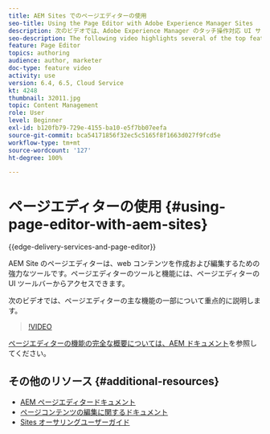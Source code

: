 ```yaml
---
title: AEM Sites でのページエディターの使用
seo-title: Using the Page Editor with Adobe Experience Manager Sites
description: 次のビデオでは、Adobe Experience Manager のタッチ操作対応 UI サイトエディターの主な機能をいくつか紹介します。
seo-description: The following video highlights several of the top features of the Touch-UI Sites editor in Adobe Experience Manager.
feature: Page Editor
topics: authoring
audience: author, marketer
doc-type: feature video
activity: use
version: 6.4, 6.5, Cloud Service
kt: 4248
thumbnail: 32011.jpg
topic: Content Management
role: User
level: Beginner
exl-id: b120fb79-729e-4155-ba10-e5f7bb07eefa
source-git-commit: bca54171856f32ec5c5165f8f1663d027f9fcd5e
workflow-type: tm+mt
source-wordcount: '127'
ht-degree: 100%

---
```


# ページエディターの使用 {#using-page-editor-with-aem-sites}

{{edge-delivery-services-and-page-editor}}

AEM Site のページエディターは、web コンテンツを作成および編集するための強力なツールです。ページエディターのツールと機能には、ページエディターの UI ツールバーからアクセスできます。

次のビデオでは、ページエディターの主な機能の一部について重点的に説明します。

>[!VIDEO](https://video.tv.adobe.com/v/32011?quality=12&learn=on)


[ページエディターの機能の完全な概要については、AEM ドキュメント](https://experienceleague.adobe.com/docs/experience-manager-cloud-service/content/sites/authoring/fundamentals/editing-content.html?lang=ja)を参照してください。

## その他のリソース {#additional-resources}

* [AEM ページエディタードキュメント](https://experienceleague.adobe.com/docs/experience-manager-cloud-service/content/sites/authoring/fundamentals/editing-content.html?lang=ja)
* [ページコンテンツの編集に関するドキュメント](https://experienceleague.adobe.com/docs/experience-manager-65/authoring/authoring/editing-content.html?lang=ja)
* [Sites オーサリングユーザーガイド](https://experienceleague.adobe.com/docs/experience-manager-65/authoring/home.html?lang=ja)
